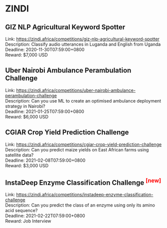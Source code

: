 # ZINDI



## GIZ NLP Agricultural Keyword Spotter

Link: https://zindi.africa/competitions/giz-nlp-agricultural-keyword-spotter  
Description: Classify audio utterances in Luganda and English from Uganda  
Deadline: 2020-11-30T07:59:00+0800  
Reward: $7,000 USD  


## Uber Nairobi Ambulance Perambulation Challenge

Link: https://zindi.africa/competitions/uber-nairobi-ambulance-perambulation-challenge  
Description: Can you use ML to create an optimised ambulance deployment strategy in Nairobi?  
Deadline: 2021-01-25T07:59:00+0800  
Reward: $6,000 USD  


## CGIAR Crop Yield Prediction Challenge

Link: https://zindi.africa/competitions/cgiar-crop-yield-prediction-challenge  
Description: Can you predict maize yields on East African farms using satellite data?  
Deadline: 2021-02-08T07:59:00+0800  
Reward: $3,000 USD  


## InstaDeep Enzyme Classification Challenge <sup style="color:red">[new]<sup>  

Link: https://zindi.africa/competitions/instadeep-enzyme-classification-challenge  
Description: Can you predict the class of an enzyme using only its amino acid sequence?  
Deadline: 2021-02-22T07:59:00+0800  
Reward: Job Interview  

